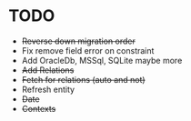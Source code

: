 # TODO

- ~~Reverse down migration order~~
- Fix remove field error on constraint
- Add OracleDb, MSSql, SQLite maybe more
- ~~Add Relations~~
- ~~Fetch for relations (auto and not)~~
- Refresh entity
- ~~Date~~
- ~~Contexts~~

